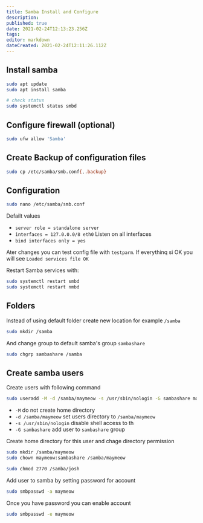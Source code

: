 ```yaml
---
title: Samba Install and Configure
description: 
published: true
date: 2021-02-24T12:13:23.256Z
tags: 
editor: markdown
dateCreated: 2021-02-24T12:11:26.112Z
---
```


## Install samba

``` bash
sudo apt update
sudo apt install samba

# check status
sudo systemctl status smbd
```

## Configure firewall (optional)

``` bash
sudo ufw allow 'Samba'
```

## Create Backup of configuration files

``` bash
sudo cp /etc/samba/smb.conf{,.backup}
```

## Configuration

``` bash
sudo nano /etc/samba/smb.conf
```

Defailt values

* `server role = standalone server`
* `interfaces = 127.0.0.0/8 eth0` Listen on all interfaces
* `bind interfaces only = yes`

Ater changes you can test config file with `testparm`. If everythinq si OK you will see `Loaded services file OK`

Restart Samba services with:

``` bash
sudo systemctl restart smbd
sudo systemctl restart nmbd
```

## Folders

Instead of using default folder create new location for example `/samba`

``` bash
sudo mkdir /samba
```

And change group to default samba's group `sambashare`

``` bash
sudo chgrp sambashare /samba
```

## Create samba users

Create users with following command

``` bash
sudo useradd -M -d /samba/maymeow -s /usr/sbin/nologin -G sambashare maymeow
```

* `-M` do not create home directory
* `-d /samba/maymeow` set users directory to `/samba/maymeow`
* `-s /usr/sbin/nologin` disable shell access to th
* `-G sambashare` add user to `sambashare` group

Create home directory for this user and chage directory permission

``` bash
sudo mkdir /samba/maymeow
sudo chown maymeow:sambashare /samba/maymeow

sudo chmod 2770 /samba/josh
```

Add user to samba by setting password for account

``` bash
sudo smbpasswd -a maymeow
```

Once you have password you can enable account

``` bash
sudo smbpasswd -e maymeow
```
